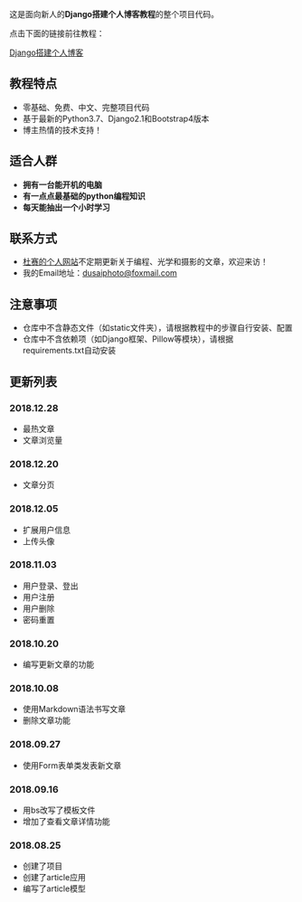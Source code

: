 这是面向新人的**Django搭建个人博客教程**的整个项目代码。

点击下面的链接前往教程：

[Django搭建个人博客](http://www.dusaiphoto.com/article/article-detail/2/)

## 教程特点
- 零基础、免费、中文、完整项目代码
- 基于最新的Python3.7、Django2.1和Bootstrap4版本
- 博主热情的技术支持！

## 适合人群

- **拥有一台能开机的电脑**
- **有一点点最基础的python编程知识**
- **每天能抽出一个小时学习**

## 联系方式
- [杜赛的个人网站](http://www.dusaiphoto.com)不定期更新关于编程、光学和摄影的文章，欢迎来访！
- 我的Email地址：dusaiphoto@foxmail.com

## 注意事项
- 仓库中不含静态文件（如static文件夹），请根据教程中的步骤自行安装、配置
- 仓库中不含依赖项（如Django框架、Pillow等模块），请根据requirements.txt自动安装

## 更新列表
### 2018.12.28
- 最热文章
- 文章浏览量

### 2018.12.20
- 文章分页

### 2018.12.05

- 扩展用户信息
- 上传头像

### 2018.11.03

- 用户登录、登出
- 用户注册
- 用户删除
- 密码重置

### 2018.10.20

- 编写更新文章的功能

### 2018.10.08

- 使用Markdown语法书写文章
- 删除文章功能

### 2018.09.27

- 使用Form表单类发表新文章

### 2018.09.16

- 用bs改写了模板文件
- 增加了查看文章详情功能

### 2018.08.25
- 创建了项目
- 创建了article应用
- 编写了article模型